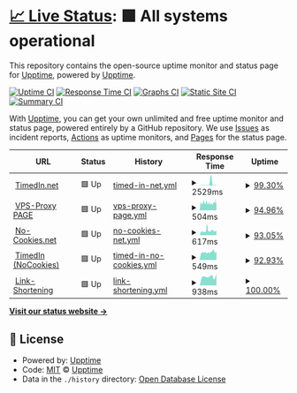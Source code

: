 # [📈 Live Status](https://status.timedin.net): <!--live status--> **🟩 All systems operational**

This repository contains the open-source uptime monitor and status page for [Upptime](https://upptime.js.org), powered by [Upptime](https://github.com/upptime/upptime).

[![Uptime CI](https://github.com/timedin-de/upptime/workflows/Uptime%20CI/badge.svg)](https://github.com/timedin-de/upptime/actions?query=workflow%3A%22Uptime+CI%22)
[![Response Time CI](https://github.com/timedin-de/upptime/workflows/Response%20Time%20CI/badge.svg)](https://github.com/timedin-de/upptime/actions?query=workflow%3A%22Response+Time+CI%22)
[![Graphs CI](https://github.com/timedin-de/upptime/workflows/Graphs%20CI/badge.svg)](https://github.com/timedin-de/upptime/actions?query=workflow%3A%22Graphs+CI%22)
[![Static Site CI](https://github.com/timedin-de/upptime/workflows/Static%20Site%20CI/badge.svg)](https://github.com/timedin-de/upptime/actions?query=workflow%3A%22Static+Site+CI%22)
[![Summary CI](https://github.com/timedin-de/upptime/workflows/Summary%20CI/badge.svg)](https://github.com/timedin-de/upptime/actions?query=workflow%3A%22Summary+CI%22)

With [Upptime](https://upptime.js.org), you can get your own unlimited and free uptime monitor and status page, powered entirely by a GitHub repository. We use [Issues](https://github.com/upptime/upptime/issues) as incident reports, [Actions](https://github.com/timedin-de/upptime/actions) as uptime monitors, and [Pages](https://status.timedin.net) for the status page.

<!--start: status pages-->
<!-- This summary is generated by Upptime (https://github.com/upptime/upptime) -->
<!-- Do not edit this manually, your changes will be overwritten -->
<!-- prettier-ignore -->
| URL | Status | History | Response Time | Uptime |
| --- | ------ | ------- | ------------- | ------ |
| <img alt="" src="https://icons.duckduckgo.com/ip3/www.timedin.net.ico" height="13"> [TimedIn.net](https://www.timedin.net) | 🟩 Up | [timed-in-net.yml](https://github.com/timedin-de/upptime/commits/HEAD/history/timed-in-net.yml) | <details><summary><img alt="Response time graph" src="./graphs/timed-in-net/response-time-week.png" height="20"> 2529ms</summary><br><a href="https://status.timedin.net/history/timed-in-net"><img alt="Response time 1002" src="https://img.shields.io/endpoint?url=https%3A%2F%2Fraw.githubusercontent.com%2Ftimedin-de%2Fupptime%2FHEAD%2Fapi%2Ftimed-in-net%2Fresponse-time.json"></a><br><a href="https://status.timedin.net/history/timed-in-net"><img alt="24-hour response time 624" src="https://img.shields.io/endpoint?url=https%3A%2F%2Fraw.githubusercontent.com%2Ftimedin-de%2Fupptime%2FHEAD%2Fapi%2Ftimed-in-net%2Fresponse-time-day.json"></a><br><a href="https://status.timedin.net/history/timed-in-net"><img alt="7-day response time 2529" src="https://img.shields.io/endpoint?url=https%3A%2F%2Fraw.githubusercontent.com%2Ftimedin-de%2Fupptime%2FHEAD%2Fapi%2Ftimed-in-net%2Fresponse-time-week.json"></a><br><a href="https://status.timedin.net/history/timed-in-net"><img alt="30-day response time 1080" src="https://img.shields.io/endpoint?url=https%3A%2F%2Fraw.githubusercontent.com%2Ftimedin-de%2Fupptime%2FHEAD%2Fapi%2Ftimed-in-net%2Fresponse-time-month.json"></a><br><a href="https://status.timedin.net/history/timed-in-net"><img alt="1-year response time 1002" src="https://img.shields.io/endpoint?url=https%3A%2F%2Fraw.githubusercontent.com%2Ftimedin-de%2Fupptime%2FHEAD%2Fapi%2Ftimed-in-net%2Fresponse-time-year.json"></a></details> | <details><summary><a href="https://status.timedin.net/history/timed-in-net">99.30%</a></summary><a href="https://status.timedin.net/history/timed-in-net"><img alt="All-time uptime 99.79%" src="https://img.shields.io/endpoint?url=https%3A%2F%2Fraw.githubusercontent.com%2Ftimedin-de%2Fupptime%2FHEAD%2Fapi%2Ftimed-in-net%2Fuptime.json"></a><br><a href="https://status.timedin.net/history/timed-in-net"><img alt="24-hour uptime 100.00%" src="https://img.shields.io/endpoint?url=https%3A%2F%2Fraw.githubusercontent.com%2Ftimedin-de%2Fupptime%2FHEAD%2Fapi%2Ftimed-in-net%2Fuptime-day.json"></a><br><a href="https://status.timedin.net/history/timed-in-net"><img alt="7-day uptime 99.30%" src="https://img.shields.io/endpoint?url=https%3A%2F%2Fraw.githubusercontent.com%2Ftimedin-de%2Fupptime%2FHEAD%2Fapi%2Ftimed-in-net%2Fuptime-week.json"></a><br><a href="https://status.timedin.net/history/timed-in-net"><img alt="30-day uptime 99.77%" src="https://img.shields.io/endpoint?url=https%3A%2F%2Fraw.githubusercontent.com%2Ftimedin-de%2Fupptime%2FHEAD%2Fapi%2Ftimed-in-net%2Fuptime-month.json"></a><br><a href="https://status.timedin.net/history/timed-in-net"><img alt="1-year uptime 99.79%" src="https://img.shields.io/endpoint?url=https%3A%2F%2Fraw.githubusercontent.com%2Ftimedin-de%2Fupptime%2FHEAD%2Fapi%2Ftimed-in-net%2Fuptime-year.json"></a></details>
| <img alt="" src="https://icons.duckduckgo.com/ip3/vps.timedin.net.ico" height="13"> [VPS-Proxy PAGE](https://vps.timedin.net) | 🟩 Up | [vps-proxy-page.yml](https://github.com/timedin-de/upptime/commits/HEAD/history/vps-proxy-page.yml) | <details><summary><img alt="Response time graph" src="./graphs/vps-proxy-page/response-time-week.png" height="20"> 504ms</summary><br><a href="https://status.timedin.net/history/vps-proxy-page"><img alt="Response time 746" src="https://img.shields.io/endpoint?url=https%3A%2F%2Fraw.githubusercontent.com%2Ftimedin-de%2Fupptime%2FHEAD%2Fapi%2Fvps-proxy-page%2Fresponse-time.json"></a><br><a href="https://status.timedin.net/history/vps-proxy-page"><img alt="24-hour response time 459" src="https://img.shields.io/endpoint?url=https%3A%2F%2Fraw.githubusercontent.com%2Ftimedin-de%2Fupptime%2FHEAD%2Fapi%2Fvps-proxy-page%2Fresponse-time-day.json"></a><br><a href="https://status.timedin.net/history/vps-proxy-page"><img alt="7-day response time 504" src="https://img.shields.io/endpoint?url=https%3A%2F%2Fraw.githubusercontent.com%2Ftimedin-de%2Fupptime%2FHEAD%2Fapi%2Fvps-proxy-page%2Fresponse-time-week.json"></a><br><a href="https://status.timedin.net/history/vps-proxy-page"><img alt="30-day response time 770" src="https://img.shields.io/endpoint?url=https%3A%2F%2Fraw.githubusercontent.com%2Ftimedin-de%2Fupptime%2FHEAD%2Fapi%2Fvps-proxy-page%2Fresponse-time-month.json"></a><br><a href="https://status.timedin.net/history/vps-proxy-page"><img alt="1-year response time 746" src="https://img.shields.io/endpoint?url=https%3A%2F%2Fraw.githubusercontent.com%2Ftimedin-de%2Fupptime%2FHEAD%2Fapi%2Fvps-proxy-page%2Fresponse-time-year.json"></a></details> | <details><summary><a href="https://status.timedin.net/history/vps-proxy-page">94.96%</a></summary><a href="https://status.timedin.net/history/vps-proxy-page"><img alt="All-time uptime 93.68%" src="https://img.shields.io/endpoint?url=https%3A%2F%2Fraw.githubusercontent.com%2Ftimedin-de%2Fupptime%2FHEAD%2Fapi%2Fvps-proxy-page%2Fuptime.json"></a><br><a href="https://status.timedin.net/history/vps-proxy-page"><img alt="24-hour uptime 100.00%" src="https://img.shields.io/endpoint?url=https%3A%2F%2Fraw.githubusercontent.com%2Ftimedin-de%2Fupptime%2FHEAD%2Fapi%2Fvps-proxy-page%2Fuptime-day.json"></a><br><a href="https://status.timedin.net/history/vps-proxy-page"><img alt="7-day uptime 94.96%" src="https://img.shields.io/endpoint?url=https%3A%2F%2Fraw.githubusercontent.com%2Ftimedin-de%2Fupptime%2FHEAD%2Fapi%2Fvps-proxy-page%2Fuptime-week.json"></a><br><a href="https://status.timedin.net/history/vps-proxy-page"><img alt="30-day uptime 93.40%" src="https://img.shields.io/endpoint?url=https%3A%2F%2Fraw.githubusercontent.com%2Ftimedin-de%2Fupptime%2FHEAD%2Fapi%2Fvps-proxy-page%2Fuptime-month.json"></a><br><a href="https://status.timedin.net/history/vps-proxy-page"><img alt="1-year uptime 93.68%" src="https://img.shields.io/endpoint?url=https%3A%2F%2Fraw.githubusercontent.com%2Ftimedin-de%2Fupptime%2FHEAD%2Fapi%2Fvps-proxy-page%2Fuptime-year.json"></a></details>
| <img alt="" src="https://icons.duckduckgo.com/ip3/www.no-cookies.net.ico" height="13"> [No-Cookies.net](https://www.no-cookies.net) | 🟩 Up | [no-cookies-net.yml](https://github.com/timedin-de/upptime/commits/HEAD/history/no-cookies-net.yml) | <details><summary><img alt="Response time graph" src="./graphs/no-cookies-net/response-time-week.png" height="20"> 617ms</summary><br><a href="https://status.timedin.net/history/no-cookies-net"><img alt="Response time 703" src="https://img.shields.io/endpoint?url=https%3A%2F%2Fraw.githubusercontent.com%2Ftimedin-de%2Fupptime%2FHEAD%2Fapi%2Fno-cookies-net%2Fresponse-time.json"></a><br><a href="https://status.timedin.net/history/no-cookies-net"><img alt="24-hour response time 649" src="https://img.shields.io/endpoint?url=https%3A%2F%2Fraw.githubusercontent.com%2Ftimedin-de%2Fupptime%2FHEAD%2Fapi%2Fno-cookies-net%2Fresponse-time-day.json"></a><br><a href="https://status.timedin.net/history/no-cookies-net"><img alt="7-day response time 617" src="https://img.shields.io/endpoint?url=https%3A%2F%2Fraw.githubusercontent.com%2Ftimedin-de%2Fupptime%2FHEAD%2Fapi%2Fno-cookies-net%2Fresponse-time-week.json"></a><br><a href="https://status.timedin.net/history/no-cookies-net"><img alt="30-day response time 734" src="https://img.shields.io/endpoint?url=https%3A%2F%2Fraw.githubusercontent.com%2Ftimedin-de%2Fupptime%2FHEAD%2Fapi%2Fno-cookies-net%2Fresponse-time-month.json"></a><br><a href="https://status.timedin.net/history/no-cookies-net"><img alt="1-year response time 703" src="https://img.shields.io/endpoint?url=https%3A%2F%2Fraw.githubusercontent.com%2Ftimedin-de%2Fupptime%2FHEAD%2Fapi%2Fno-cookies-net%2Fresponse-time-year.json"></a></details> | <details><summary><a href="https://status.timedin.net/history/no-cookies-net">93.05%</a></summary><a href="https://status.timedin.net/history/no-cookies-net"><img alt="All-time uptime 96.47%" src="https://img.shields.io/endpoint?url=https%3A%2F%2Fraw.githubusercontent.com%2Ftimedin-de%2Fupptime%2FHEAD%2Fapi%2Fno-cookies-net%2Fuptime.json"></a><br><a href="https://status.timedin.net/history/no-cookies-net"><img alt="24-hour uptime 100.00%" src="https://img.shields.io/endpoint?url=https%3A%2F%2Fraw.githubusercontent.com%2Ftimedin-de%2Fupptime%2FHEAD%2Fapi%2Fno-cookies-net%2Fuptime-day.json"></a><br><a href="https://status.timedin.net/history/no-cookies-net"><img alt="7-day uptime 93.05%" src="https://img.shields.io/endpoint?url=https%3A%2F%2Fraw.githubusercontent.com%2Ftimedin-de%2Fupptime%2FHEAD%2Fapi%2Fno-cookies-net%2Fuptime-week.json"></a><br><a href="https://status.timedin.net/history/no-cookies-net"><img alt="30-day uptime 96.02%" src="https://img.shields.io/endpoint?url=https%3A%2F%2Fraw.githubusercontent.com%2Ftimedin-de%2Fupptime%2FHEAD%2Fapi%2Fno-cookies-net%2Fuptime-month.json"></a><br><a href="https://status.timedin.net/history/no-cookies-net"><img alt="1-year uptime 96.47%" src="https://img.shields.io/endpoint?url=https%3A%2F%2Fraw.githubusercontent.com%2Ftimedin-de%2Fupptime%2FHEAD%2Fapi%2Fno-cookies-net%2Fuptime-year.json"></a></details>
| <img alt="" src="https://icons.duckduckgo.com/ip3/timedin-net.no-cookies.net.ico" height="13"> [TimedIn (NoCookies)](https://timedin-net.no-cookies.net) | 🟩 Up | [timed-in-no-cookies.yml](https://github.com/timedin-de/upptime/commits/HEAD/history/timed-in-no-cookies.yml) | <details><summary><img alt="Response time graph" src="./graphs/timed-in-no-cookies/response-time-week.png" height="20"> 549ms</summary><br><a href="https://status.timedin.net/history/timed-in-no-cookies"><img alt="Response time 637" src="https://img.shields.io/endpoint?url=https%3A%2F%2Fraw.githubusercontent.com%2Ftimedin-de%2Fupptime%2FHEAD%2Fapi%2Ftimed-in-no-cookies%2Fresponse-time.json"></a><br><a href="https://status.timedin.net/history/timed-in-no-cookies"><img alt="24-hour response time 628" src="https://img.shields.io/endpoint?url=https%3A%2F%2Fraw.githubusercontent.com%2Ftimedin-de%2Fupptime%2FHEAD%2Fapi%2Ftimed-in-no-cookies%2Fresponse-time-day.json"></a><br><a href="https://status.timedin.net/history/timed-in-no-cookies"><img alt="7-day response time 549" src="https://img.shields.io/endpoint?url=https%3A%2F%2Fraw.githubusercontent.com%2Ftimedin-de%2Fupptime%2FHEAD%2Fapi%2Ftimed-in-no-cookies%2Fresponse-time-week.json"></a><br><a href="https://status.timedin.net/history/timed-in-no-cookies"><img alt="30-day response time 639" src="https://img.shields.io/endpoint?url=https%3A%2F%2Fraw.githubusercontent.com%2Ftimedin-de%2Fupptime%2FHEAD%2Fapi%2Ftimed-in-no-cookies%2Fresponse-time-month.json"></a><br><a href="https://status.timedin.net/history/timed-in-no-cookies"><img alt="1-year response time 637" src="https://img.shields.io/endpoint?url=https%3A%2F%2Fraw.githubusercontent.com%2Ftimedin-de%2Fupptime%2FHEAD%2Fapi%2Ftimed-in-no-cookies%2Fresponse-time-year.json"></a></details> | <details><summary><a href="https://status.timedin.net/history/timed-in-no-cookies">92.93%</a></summary><a href="https://status.timedin.net/history/timed-in-no-cookies"><img alt="All-time uptime 96.26%" src="https://img.shields.io/endpoint?url=https%3A%2F%2Fraw.githubusercontent.com%2Ftimedin-de%2Fupptime%2FHEAD%2Fapi%2Ftimed-in-no-cookies%2Fuptime.json"></a><br><a href="https://status.timedin.net/history/timed-in-no-cookies"><img alt="24-hour uptime 100.00%" src="https://img.shields.io/endpoint?url=https%3A%2F%2Fraw.githubusercontent.com%2Ftimedin-de%2Fupptime%2FHEAD%2Fapi%2Ftimed-in-no-cookies%2Fuptime-day.json"></a><br><a href="https://status.timedin.net/history/timed-in-no-cookies"><img alt="7-day uptime 92.93%" src="https://img.shields.io/endpoint?url=https%3A%2F%2Fraw.githubusercontent.com%2Ftimedin-de%2Fupptime%2FHEAD%2Fapi%2Ftimed-in-no-cookies%2Fuptime-week.json"></a><br><a href="https://status.timedin.net/history/timed-in-no-cookies"><img alt="30-day uptime 95.88%" src="https://img.shields.io/endpoint?url=https%3A%2F%2Fraw.githubusercontent.com%2Ftimedin-de%2Fupptime%2FHEAD%2Fapi%2Ftimed-in-no-cookies%2Fuptime-month.json"></a><br><a href="https://status.timedin.net/history/timed-in-no-cookies"><img alt="1-year uptime 96.26%" src="https://img.shields.io/endpoint?url=https%3A%2F%2Fraw.githubusercontent.com%2Ftimedin-de%2Fupptime%2FHEAD%2Fapi%2Ftimed-in-no-cookies%2Fuptime-year.json"></a></details>
| <img alt="" src="https://icons.duckduckgo.com/ip3/2t0.de.ico" height="13"> [Link-Shortening](https://2t0.de/) | 🟩 Up | [link-shortening.yml](https://github.com/timedin-de/upptime/commits/HEAD/history/link-shortening.yml) | <details><summary><img alt="Response time graph" src="./graphs/link-shortening/response-time-week.png" height="20"> 938ms</summary><br><a href="https://status.timedin.net/history/link-shortening"><img alt="Response time 1074" src="https://img.shields.io/endpoint?url=https%3A%2F%2Fraw.githubusercontent.com%2Ftimedin-de%2Fupptime%2FHEAD%2Fapi%2Flink-shortening%2Fresponse-time.json"></a><br><a href="https://status.timedin.net/history/link-shortening"><img alt="24-hour response time 1183" src="https://img.shields.io/endpoint?url=https%3A%2F%2Fraw.githubusercontent.com%2Ftimedin-de%2Fupptime%2FHEAD%2Fapi%2Flink-shortening%2Fresponse-time-day.json"></a><br><a href="https://status.timedin.net/history/link-shortening"><img alt="7-day response time 938" src="https://img.shields.io/endpoint?url=https%3A%2F%2Fraw.githubusercontent.com%2Ftimedin-de%2Fupptime%2FHEAD%2Fapi%2Flink-shortening%2Fresponse-time-week.json"></a><br><a href="https://status.timedin.net/history/link-shortening"><img alt="30-day response time 1039" src="https://img.shields.io/endpoint?url=https%3A%2F%2Fraw.githubusercontent.com%2Ftimedin-de%2Fupptime%2FHEAD%2Fapi%2Flink-shortening%2Fresponse-time-month.json"></a><br><a href="https://status.timedin.net/history/link-shortening"><img alt="1-year response time 1074" src="https://img.shields.io/endpoint?url=https%3A%2F%2Fraw.githubusercontent.com%2Ftimedin-de%2Fupptime%2FHEAD%2Fapi%2Flink-shortening%2Fresponse-time-year.json"></a></details> | <details><summary><a href="https://status.timedin.net/history/link-shortening">100.00%</a></summary><a href="https://status.timedin.net/history/link-shortening"><img alt="All-time uptime 99.95%" src="https://img.shields.io/endpoint?url=https%3A%2F%2Fraw.githubusercontent.com%2Ftimedin-de%2Fupptime%2FHEAD%2Fapi%2Flink-shortening%2Fuptime.json"></a><br><a href="https://status.timedin.net/history/link-shortening"><img alt="24-hour uptime 100.00%" src="https://img.shields.io/endpoint?url=https%3A%2F%2Fraw.githubusercontent.com%2Ftimedin-de%2Fupptime%2FHEAD%2Fapi%2Flink-shortening%2Fuptime-day.json"></a><br><a href="https://status.timedin.net/history/link-shortening"><img alt="7-day uptime 100.00%" src="https://img.shields.io/endpoint?url=https%3A%2F%2Fraw.githubusercontent.com%2Ftimedin-de%2Fupptime%2FHEAD%2Fapi%2Flink-shortening%2Fuptime-week.json"></a><br><a href="https://status.timedin.net/history/link-shortening"><img alt="30-day uptime 99.94%" src="https://img.shields.io/endpoint?url=https%3A%2F%2Fraw.githubusercontent.com%2Ftimedin-de%2Fupptime%2FHEAD%2Fapi%2Flink-shortening%2Fuptime-month.json"></a><br><a href="https://status.timedin.net/history/link-shortening"><img alt="1-year uptime 99.95%" src="https://img.shields.io/endpoint?url=https%3A%2F%2Fraw.githubusercontent.com%2Ftimedin-de%2Fupptime%2FHEAD%2Fapi%2Flink-shortening%2Fuptime-year.json"></a></details>

<!--end: status pages-->

[**Visit our status website →**](https://status.timedin.net)

## 📄 License

- Powered by: [Upptime](https://github.com/upptime/upptime)
- Code: [MIT](./LICENSE) © [Upptime](https://upptime.js.org)
- Data in the `./history` directory: [Open Database License](https://opendatacommons.org/licenses/odbl/1-0/)
